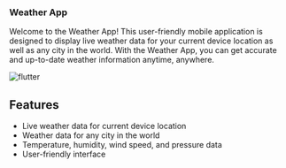 ### Weather App

Welcome to the Weather App! This user-friendly mobile application is designed to display live weather data for your current device location as well as any city in the world. With the Weather App, you can get accurate and up-to-date weather information anytime, anywhere.

![flutter](https://user-images.githubusercontent.com/108163033/224827269-a8593939-60cc-4821-a0fc-d6fb84c68af9.JPG)



## Features

- Live weather data for current device location
- Weather data for any city in the world
- Temperature, humidity, wind speed, and pressure data
- User-friendly interface



